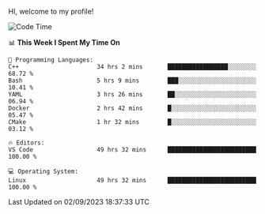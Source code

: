 HI, welcome to my profile!
<!--START_SECTION:waka-->
![Code Time](http://img.shields.io/badge/Code%20Time-1%2C323%20hrs%2035%20mins-blue)

📊 **This Week I Spent My Time On** 

```text
💬 Programming Languages: 
C++                      34 hrs 2 mins       █████████████████░░░░░░░░   68.72 % 
Bash                     5 hrs 9 mins        ███░░░░░░░░░░░░░░░░░░░░░░   10.41 % 
YAML                     3 hrs 26 mins       ██░░░░░░░░░░░░░░░░░░░░░░░   06.94 % 
Docker                   2 hrs 42 mins       █░░░░░░░░░░░░░░░░░░░░░░░░   05.47 % 
CMake                    1 hr 32 mins        █░░░░░░░░░░░░░░░░░░░░░░░░   03.12 % 

🔥 Editors: 
VS Code                  49 hrs 32 mins      █████████████████████████   100.00 % 

💻 Operating System: 
Linux                    49 hrs 32 mins      █████████████████████████   100.00 % 
```


 Last Updated on 02/09/2023 18:37:33 UTC
<!--END_SECTION:waka-->
